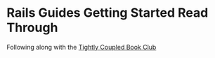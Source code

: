 # Rails Guides Getting Started Read Through

Following along with the [Tightly Coupled Book Club]([url](https://rss.com/podcasts/tightly-coupled-book-club/))
